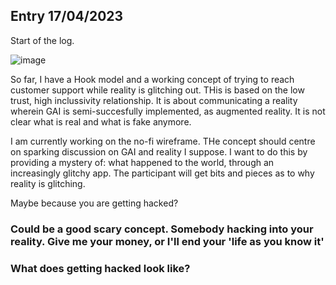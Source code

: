 ## Entry 17/04/2023 ##

Start of the log. 

![image](https://user-images.githubusercontent.com/50365794/232522434-af0dc51d-b1ca-44f5-a19b-51806f06b1fa.png)

So far, I have a Hook model and a working concept of trying to reach customer support while reality is glitching out. THis is based on the low trust, high inclussivity relationship. It is about communicating a reality wherein GAI is semi-succesfully implemented, as augmented reality. It is not clear what is real and what is fake anymore. 

I am currently working on the no-fi wireframe. THe concept should centre on sparking discussion on GAI and reality I suppose. I want to do this by providing a mystery of: what happened to the world, through an increasingly glitchy app. The participant will get bits and pieces as to why reality is glitching. 

Maybe because you are getting hacked? 

### Could be a good scary concept. Somebody hacking into your reality. Give me your money, or I'll end your 'life as you know it' ###

### What does getting hacked look like? ###
